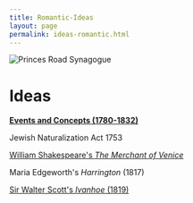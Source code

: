 ```yaml
---
title: Romantic-Ideas
layout: page
permalink: ideas-romantic.html
---
```

<style>
img {
     max-width: 100%;
     height: auto;
}
</style>
<div class=img>
<img src="https://victorianjewishwritersproject.s3.us-east-1.amazonaws.com/objects/princes-road2.jpg"
     alt="Princes Road Synagogue"
     style="float: left; margin-right: 10px; padding-bottom:20px;" />  
</div>
&nbsp;

# Ideas

<!-- Output copied to clipboard! -->

<!-----

Yay, no errors, warnings, or alerts!

Conversion time: 0.203 seconds.


Using this Markdown file:

1. Paste this output into your source file.
2. See the notes and action items below regarding this conversion run.
3. Check the rendered output (headings, lists, code blocks, tables) for proper
   formatting and use a linkchecker before you publish this page.

Conversion notes:

* Docs to Markdown version 1.0β33
* Mon Feb 21 2022 08:26:46 GMT-0800 (PST)
* Source doc: romantic-ideas
----->

<p>
<strong><span style="text-decoration:underline;">Events and Concepts (1780-1832)</span></strong>
</p>

Jewish Naturalization Act 1753

[William Shakespeare's *The Merchant of Venice*](/merchant-of-venice.html)

Maria Edgeworth's *Harrington* (1817)

[Sir Walter Scott's *Ivanhoe* (1819)](/ivanhoe.html)

&nbsp;
